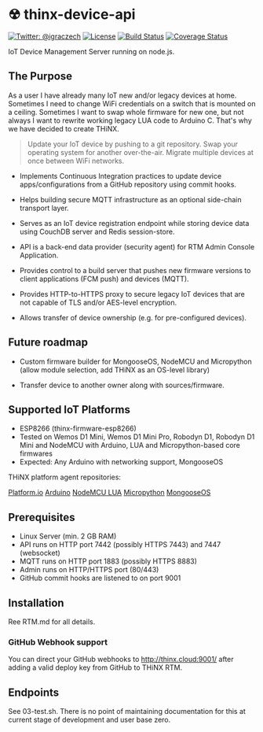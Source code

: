 # ☢ thinx-device-api

[![Twitter: @igraczech](https://img.shields.io/badge/contact-%40igraczech-green.svg?style=flat)](https://twitter.com/igraczech)
[![License](https://img.shields.io/badge/license-MIT-green.svg?style=flat)](https://github.com/suculent/fastlane-plugin-apprepo/blob/master/LICENSE)
[![Build Status](https://img.shields.io/circleci/project/github/suculent/thinx-device-api/master.svg)](https://circleci.com/gh/suculent/thinx-device-api)
[![Coverage Status](https://coveralls.io/repos/github/suculent/thinx-device-api/badge.svg?branch=master)](https://coveralls.io/github/suculent/thinx-device-api?branch=master)

IoT Device Management Server running on node.js.

## The Purpose

As a user I have already many IoT new and/or legacy devices at home. Sometimes I need to change WiFi credentials on a switch that is mounted on a ceiling. Sometimes I want to swap whole firmware for new one, but not always I want to rewrite working legacy LUA code to Arduino C. That's why we have decided to create THiNX.

> Update your IoT device by pushing to a git repository. Swap your operating system for another over-the-air. Migrate multiple devices at once between WiFi networks.

* Implements Continuous Integration practices to update device apps/configurations from a GitHub repository using commit hooks.

* Helps building secure MQTT infrastructure as an optional side-chain transport layer.

* Serves as an IoT device registration endpoint while storing device data using CouchDB server and Redis session-store.

* API is a back-end data provider (security agent) for RTM Admin Console Application.

* Provides control to a build server that pushes new firmware versions to client applications (FCM push) and devices (MQTT).

* Provides HTTP-to-HTTPS proxy to secure legacy IoT devices that are not capable of TLS and/or AES-level encryption.

* Allows transfer of device ownership (e.g. for pre-configured devices).

## Future roadmap

* Custom firmware builder for MongooseOS, NodeMCU and Micropython (allow module selection, add THiNX as an OS-level library)

* Transfer device to another owner along with sources/firmware.

## Supported IoT Platforms

* ESP8266 (thinx-firmware-esp8266)
* Tested on Wemos D1 Mini, Wemos D1 Mini Pro, Robodyn D1, Robodyn D1 Mini and NodeMCU with Arduino, LUA and Micropython-based core firmwares
* Expected: Any Arduino with networking support, MongooseOS

THiNX platform agent repositories:

[Platform.io](https://github.com/suculent/thinx-firmware-esp8266-pio)
[Arduino](https://github.com/suculent/thinx-firmware-esp8266-ino)
[NodeMCU LUA](https://github.com/suculent/thinx-firmware-esp8266-lua)
[Micropython](https://github.com/suculent/thinx-firmware-esp8266-upy)
[MongooseOS](https://github.com/suculent/thinx-firmware-esp8266-mos)

## Prerequisites

* Linux Server (min. 2 GB RAM)
* API runs on HTTP port 7442 (possibly HTTPS 7443) and 7447 (websocket)
* MQTT runs on HTTP port 1883 (possibly HTTPS 8883)
* Admin runs on HTTP/HTTPS port (80/443)
* GitHub commit hooks are listened to on port 9001

## Installation

Ree RTM.md for all details.

### GitHub Webhook support

You can direct your GitHub webhooks to http://thinx.cloud:9001/ after adding a valid deploy key from GitHub to THiNX RTM.

## Endpoints

See 03-test.sh. There is no point of maintaining documentation for this at current stage of development and user base zero.
